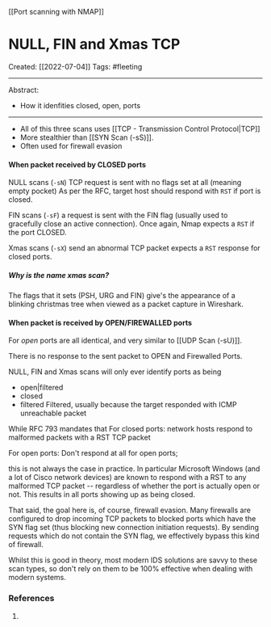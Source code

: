 [[Port scanning with NMAP]]

# NULL, FIN and Xmas TCP
Created:  [[2022-07-04]]
Tags: #fleeting 

---
Abstract:
- How it idenfities closed, open, ports

---
- All of this three scans uses [[TCP - Transmission Control Protocol|TCP]]
- More stealthier than [[SYN Scan     (-sS)]]. 
- Often used for firewall evasion



#### When packet received by CLOSED ports
NULL scans (`-sN`) 
TCP request is sent with no flags set at all (meaning empty pocket) 
As per the RFC, 
target host should respond with `RST` if port is closed.


FIN scans (`-sF`) a request is sent with the FIN flag (usually used to gracefully close an active connection). 
Once again, Nmap expects a `RST` if the port CLOSED.


Xmas scans (`-sX`) send an abnormal TCP packet 
expects a `RST` response for closed ports. 
##### Why is the name xmas scan?
The flags that it sets (PSH, URG and FIN) give's the appearance of a blinking christmas tree when viewed as a packet capture in Wireshark.



#### When packet is received by OPEN/FIREWALLED ports
For _open_ ports are all identical, 
and very similar to [[UDP Scan     (-sU)]]. 

There is no response to the sent packet to OPEN and Firewalled Ports. 


NULL, FIN and Xmas scans will only ever identify ports as being 
- open|filtered
- closed
- filtered 
Filtered, usually because the target responded with ICMP unreachable packet



While RFC 793 mandates that 
For closed ports:
network hosts respond to malformed packets with a RST TCP packet

For open ports:
Don't respond at all for open ports; 

this is not always the case in practice. 
In particular Microsoft Windows (and a lot of Cisco network devices) are known to respond with a RST to any malformed TCP packet -- regardless of whether the port is actually open or not. This results in all ports showing up as being closed.



That said, the goal here is, of course, firewall evasion. 
Many firewalls are configured to drop incoming TCP packets to blocked ports which have the SYN flag set (thus blocking new connection initiation requests). 
By sending requests which do not contain the SYN flag, we effectively bypass this kind of firewall. 

Whilst this is good in theory, most modern IDS solutions are savvy to these scan types, so don't rely on them to be 100% effective when dealing with modern systems.













### References
1. 